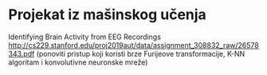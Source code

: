 # Projekat iz mašinskog učenja
Identifying Brain Activity from EEG Recordings 
http://cs229.stanford.edu/proj2019aut/data/assignment_308832_raw/26578343.pdf 
(ponoviti pristup koji koristi brze Furijeove transformacije, K-NN algoritam i konvolutivne neuronske mreže)

